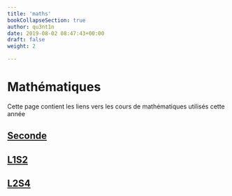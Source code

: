 ```yaml
---
title: 'maths'
bookCollapseSection: true
author: qu3nt1n
date: 2019-08-02 08:47:43+00:00
draft: false
weight: 2

---
```


# Mathématiques

Cette page contient les liens vers les cours de
mathématiques utilisés cette année

## [Seconde](/docs/maths/seconde/)

## [L1S2](/docs/maths/l1s2)

## [L2S4](/docs/maths/l2s4)
